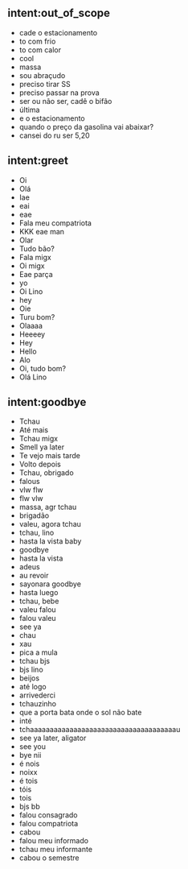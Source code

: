 ## intent:out_of_scope
- cade o estacionamento
- to com frio
- to com calor
- cool
- massa
- sou abraçudo
- preciso tirar SS
- preciso passar na prova
- ser ou não ser, cadê o bifão
- última
- e o estacionamento
- quando o preço da gasolina vai abaixar?
- cansei do ru ser 5,20 

## intent:greet
- Oi
- Olá
- Iae
- eai
- eae
- Fala meu compatriota
- KKK eae man
- Olar
- Tudo bão?
- Fala migx
- Oi migx
- Eae parça
- yo
- Oi Lino
- hey
- Oie
- Turu bom?
- Olaaaa
- Heeeey
- Hey
- Hello
- Alo
- Oi, tudo bom?
- Olá Lino

## intent:goodbye
- Tchau 
- Até mais
- Tchau migx
- Smell ya later
- Te vejo mais tarde
- Volto depois
- Tchau, obrigado
- falous
- vlw flw
- flw vlw
- massa, agr tchau
- brigadão
- valeu, agora tchau
- tchau, lino
- hasta la vista baby
- goodbye
- hasta la vista
- adeus
- au revoir
- sayonara goodbye
- hasta luego
- tchau, bebe
- valeu falou
- falou valeu
- see ya
- chau
- xau
- pica a mula
- tchau bjs
- bjs lino
- beijos
- até logo
- arrivederci
- tchauzinho
- que a porta bata onde o sol não bate
- inté
- tchaaaaaaaaaaaaaaaaaaaaaaaaaaaaaaaaaaaaau
- see ya later, aligator
- see you
- bye nii
- é nois
- noixx
- é tois
- tóis
- tois
- bjs bb
- falou consagrado
- falou compatriota
- cabou
- falou meu informado
- tchau meu informante
- cabou o semestre
